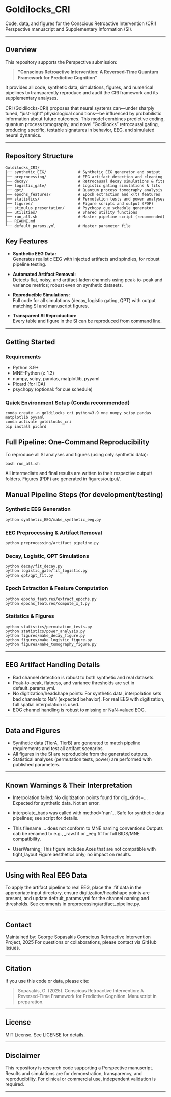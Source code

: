 # Goldilocks_CRI

Code, data, and figures for the Conscious Retroactive Intervention (CRI) Perspective manuscript and Supplementary Information (SI).

---

## Overview

This repository supports the Perspective submission:

> **"Conscious Retroactive Intervention: A Reversed-Time Quantum Framework for Predictive Cognition"**

It provides all code, synthetic data, simulations, figures, and numerical pipelines to transparently reproduce and audit the CRI framework and its supplementary analyses.

CRI (Goldilocks-CRI) proposes that neural systems can—under sharply tuned, “just-right” physiological conditions—be influenced by probabilistic information about future outcomes. This model combines predictive coding, quantum process tomography, and novel “Goldilocks” retrocausal gating, producing specific, testable signatures in behavior, EEG, and simulated neural dynamics.

---

## Repository Structure

```text
Goldilocks_CRI/
├── synthetic_EEG/              # Synthetic EEG generator and output
├── preprocessing/              # EEG artifact detection and cleaning
├── decay/                      # Retrocausal decay simulations & fits
├── logistic_gate/              # Logistic gating simulations & fits
├── qpt/                        # Quantum process tomography analysis
├── epochs_features/            # Epoch extraction and x(t) features
├── statistics/                 # Permutation tests and power analyses
├── figures/                    # Figure scripts and output (PDF)
├── stimulus_presentation/      # Psychopy cue schedule generator
├── utilities/                  # Shared utility functions
├── run_all.sh                  # Master pipeline script (recommended)
├── README.md
└── default_params.yml          # Master parameter file
```

## Key Features

- **Synthetic EEG Data:**  
  Generates realistic EEG with injected artifacts and spindles, for robust pipeline testing.

- **Automated Artifact Removal:**  
  Detects flat, noisy, and artifact-laden channels using peak-to-peak and variance metrics; robust even on synthetic datasets.

- **Reproducible Simulations:**  
  Full code for all simulations (decay, logistic gating, QPT) with output matching SI and manuscript figures.

- **Transparent SI Reproduction:**  
  Every table and figure in the SI can be reproduced from command line.

---

## Getting Started

### Requirements

- Python 3.9+
- MNE-Python (≥ 1.3)
- numpy, scipy, pandas, matplotlib, pyyaml
- Picard (for ICA)
- psychopy (optional: for cue schedule)


### Quick Environment Setup (Conda recommended)

```
conda create -n goldilocks_cri python=3.9 mne numpy scipy pandas matplotlib pyyaml
conda activate goldilocks_cri
pip install picard
```
## Full Pipeline: One-Command Reproducibility

To reproduce all SI analyses and figures (using only synthetic data):

```
bash run_all.sh
```

All intermediate and final results are written to their respective output/ folders.
Figures (PDF) are generated in figures/output/.

## Manual Pipeline Steps (for development/testing)

### Synthetic EEG Generation
```
python synthetic_EEG/make_synthetic_eeg.py
```

### EEG Preprocessing & Artifact Removal

```
python preprocessing/artifact_pipeline.py
```
### Decay, Logistic, QPT Simulations

```
python decay/fit_decay.py
python logistic_gate/fit_logistic.py
python qpt/qpt_fit.py
```

### Epoch Extraction & Feature Computation

```
python epochs_features/extract_epochs.py
python epochs_features/compute_x_t.py
```
### Statistics & Figures

```
python statistics/permutation_tests.py
python statistics/power_analysis.py
python figures/make_decay_figure.py
python figures/make_logistic_figure.py
python figures/make_tomography_figure.py
```
---

## EEG Artifact Handling Details

- Bad channel detection is robust to both synthetic and real datasets.
- Peak-to-peak, flatness, and variance thresholds are set in default_params.yml.
- No digitization/headshape points:
  For synthetic data, interpolation sets bad channels to NaN (expected behavior).
  For real EEG with digitization, full spatial interpolation is used.
- EOG channel handling is robust to missing or NaN-valued EOG.

---

## Data and Figures

- Synthetic data (TierA, TierB) are generated to match pipeline requirements and test all artifact scenarios.
- All figures in the SI are reproducible from the generated outputs.
- Statistical analyses (permutation tests, power) are performed with published parameters.

---

## Known Warnings & Their Interpretation

- Interpolation failed: No digitization points found for dig_kinds=...
Expected for synthetic data. Not an error.

- interpolate_bads was called with method='nan'...
Safe for synthetic data pipelines; see script for details.

- This filename ... does not conform to MNE naming conventions
Outputs cab be renamed to e.g., _raw.fif or _eeg.fif for full BIDS/MNE compatibility.

- UserWarning: This figure includes Axes that are not compatible with tight_layout
Figure aesthetics only; no impact on results.

---

## Using with Real EEG Data

To apply the artifact pipeline to real EEG, place the .fif data in the appropriate input directory, ensure digitization/headshape points are present, and update default_params.yml for the channel naming and thresholds. See comments in preprocessing/artifact_pipeline.py.

---

## Contact

Maintained by: George Sopasakis
Conscious Retroactive Intervention Project, 2025
For questions or collaborations, please contact via GitHub Issues.

---

## Citation

If you use this code or data, please cite:

> Sopasakis, G. (2025). Conscious Retroactive Intervention: A Reversed-Time Framework for Predictive Cognition. Manuscript in preparation.

---

## License

MIT License. See LICENSE for details.

---

## Disclaimer

This repository is research code supporting a Perspective manuscript.
Results and simulations are for demonstration, transparency, and reproducibility.
For clinical or commercial use, independent validation is required.

---



